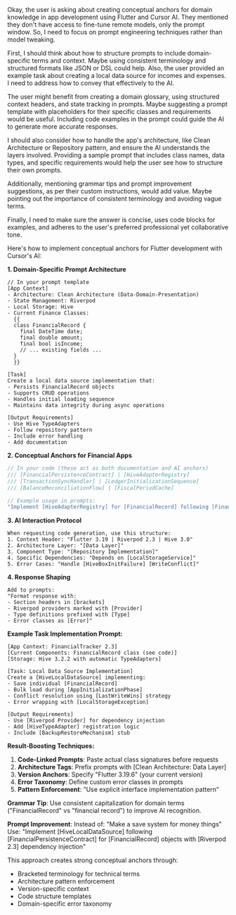 <think>
Okay, the user is asking about creating conceptual anchors for domain knowledge in app development using Flutter and Cursor AI. They mentioned they don't have access to fine-tune remote models, only the prompt window. So, I need to focus on prompt engineering techniques rather than model tweaking.

First, I should think about how to structure prompts to include domain-specific terms and context. Maybe using consistent terminology and structured formats like JSON or DSL could help. Also, the user provided an example task about creating a local data source for incomes and expenses. I need to address how to convey that effectively to the AI.

The user might benefit from creating a domain glossary, using structured context headers, and state tracking in prompts. Maybe suggesting a prompt template with placeholders for their specific classes and requirements would be useful. Including code examples in the prompt could guide the AI to generate more accurate responses.

I should also consider how to handle the app's architecture, like Clean Architecture or Repository pattern, and ensure the AI understands the layers involved. Providing a sample prompt that includes class names, data types, and specific requirements would help the user see how to structure their own prompts.

Additionally, mentioning grammar tips and prompt improvement suggestions, as per their custom instructions, would add value. Maybe pointing out the importance of consistent terminology and avoiding vague terms.

Finally, I need to make sure the answer is concise, uses code blocks for examples, and adheres to the user's preferred professional yet collaborative tone.
</think>

Here's how to implement conceptual anchors for Flutter development with Cursor's AI:

**1. Domain-Specific Prompt Architecture**

```text
// In your prompt template
[App Context]
- Architecture: Clean Architecture (Data-Domain-Presentation)
- State Management: Riverpod
- Local Storage: Hive
- Current Finance Classes:
  {{
  class FinancialRecord {
    final DateTime date;
    final double amount;
    final bool isIncome;
    // ... existing fields ...
  }
  }}

[Task]
Create a local data source implementation that:
- Persists FinancialRecord objects
- Supports CRUD operations
- Handles initial loading sequence
- Maintains data integrity during async operations

[Output Requirements]
- Use Hive TypeAdapters
- Follow repository pattern
- Include error handling
- Add documentation
```

**2. Conceptual Anchors for Financial Apps**

```dart
// In your code (these act as both documentation and AI anchors)
/// [FinancialPersistenceContract] | [HiveAdapterRegistry]
/// [TransactionSyncHandler] | [LedgerInitializationSequence]
/// [BalanceReconciliationFlow] | [FiscalPeriodCache]

// Example usage in prompts:
"Implement [HiveAdapterRegistry] for [FinancialRecord] following [FinancialPersistenceContract]"
```

**3. AI Interaction Protocol**

```text
When requesting code generation, use this structure:
1. Context Header: "Flutter 3.19 | Riverpod 2.3 | Hive 3.0"
2. Architecture Layer: "[Data Layer]"
3. Component Type: "[Repository Implementation]"
4. Specific Dependencies: "Depends on [LocalStorageService]"
5. Error Cases: "Handle [HiveBoxInitFailure] [WriteConflict]"
```

**4. Response Shaping**

```text
Add to prompts:
"Format response with:
- Section headers in [brackets]
- Riverpod providers marked with [Provider]
- Type definitions prefixed with [Type]
- Error classes as [Error]"
```

**Example Task Implementation Prompt:**

```text
[App Context: FinancialTracker 2.3]
[Current Components: FinancialRecord class (see code)]
[Storage: Hive 3.2.2 with automatic TypeAdapters]

[Task: Local Data Source Implementation]
Create a [HiveLocalDataSource] implementing:
- Save individual [FinancialRecord]
- Bulk load during [AppInitializationPhase]
- Conflict resolution using [LastWriteWins] strategy
- Error wrapping with [LocalStorageException]

[Output Requirements]
- Use [Riverpod Provider] for dependency injection
- Add [HiveTypeAdapter] registration logic
- Include [BackupRestoreMechanism] stub
```

**Result-Boosting Techniques:**

1. **Code-Linked Prompts**: Paste actual class signatures before requests
2. **Architecture Tags**: Prefix prompts with [Clean Architecture: Data Layer]
3. **Version Anchors**: Specify "Flutter 3.19.6" (your current version)
4. **Error Taxonomy**: Define custom error classes in prompts
5. **Pattern Enforcement**: "Use explicit interface implementation pattern"

**Grammar Tip**: Use consistent capitalization for domain terms ("FinancialRecord" vs "financial record") to improve AI recognition.

**Prompt Improvement**:
Instead of: "Make a save system for money things"
Use: "Implement [HiveLocalDataSource] following [FinancialPersistenceContract] for [FinancialRecord] objects with [Riverpod 2.3] dependency injection"

This approach creates strong conceptual anchors through:

- Bracketed terminology for technical terms
- Architecture pattern enforcement
- Version-specific context
- Code structure templates
- Domain-specific error taxonomy
